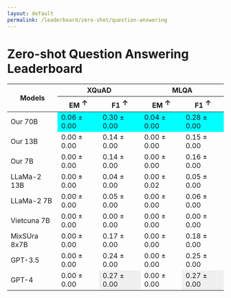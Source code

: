 ```yaml
---
layout: default
permalink: /leaderboard/zero-shot/question-answering
---
```

# Zero-shot Question Answering Leaderboard

<table class="table table-bordered table-sm w-100 dtHorizontalTable" cellspacing="0">
  <thead>
    <tr>
      <th rowspan="2" class="text-center align-middle"><b>Models</b></th>
      <th colspan="2" class="text-center"><b>XQuAD</b></th>
      <th colspan="2" class="text-center"><b>MLQA</b></th>
    </tr>
    <tr>
      <th class="text-center"><b>EM</b> <span style="vertical-align: super;">↑</span></th>
      <th class="text-center"><b>F1</b> <span style="vertical-align: super;">↑</span></th>
      <th class="text-center"><b>EM</b> <span style="vertical-align: super;">↑</span></th>
      <th class="text-center"><b>F1</b> <span style="vertical-align: super;">↑</span></th>
    </tr>
  </thead>
  <tbody>
    <tr>
      <td>Our 70B</td>
      <td class="text-center" style="background-color: cyan;">0.06 ± 0.00</td>
      <td class="text-center" style="background-color: cyan;">0.30 ± 0.00</td>
      <td class="text-center" style="background-color: cyan;">0.04 ± 0.00</td>
      <td class="text-center" style="background-color: cyan;">0.28 ± 0.00</td>
    </tr>
    <tr>
      <td>Our 13B</td>
      <td class="text-center">0.00 ± 0.00</td>
      <td class="text-center">0.14 ± 0.00</td>
      <td class="text-center">0.00 ± 0.00</td>
      <td class="text-center">0.15 ± 0.00</td>
    </tr>
    <tr>
      <td>Our 7B</td>
      <td class="text-center">0.00 ± 0.00</td>
      <td class="text-center">0.14 ± 0.00</td>
      <td class="text-center">0.00 ± 0.00</td>
      <td class="text-center">0.16 ± 0.00</td>
    </tr>
    <tr>
      <td>LLaMa-2 13B</td>
      <td class="text-center">0.00 ± 0.00</td>
      <td class="text-center">0.04 ± 0.00</td>
      <td class="text-center">0.00 ± 0.02</td>
      <td class="text-center">0.05 ± 0.00</td>
    </tr>
    <tr>
      <td>LLaMa-2 7B</td>
      <td class="text-center">0.00 ± 0.00</td>
      <td class="text-center">0.05 ± 0.00</td>
      <td class="text-center">0.00 ± 0.00</td>
      <td class="text-center">0.06 ± 0.00</td>
    </tr>
    <tr>
      <td>Vietcuna 7B</td>
      <td class="text-center">0.00 ± 0.00</td>
      <td class="text-center">0.00 ± 0.00</td>
      <td class="text-center">0.00 ± 0.00</td>
      <td class="text-center">0.00 ± 0.00</td>
    </tr>
    <tr>
      <td>MixSUra 8x7B</td>
      <td class="text-center">0.00 ± 0.00</td>
      <td class="text-center">0.17 ± 0.00</td>
      <td class="text-center">0.00 ± 0.00</td>
      <td class="text-center">0.18 ± 0.00</td>
    </tr>
    <!-- <tr>
      <td class="border-bottom-0" colspan="5"></td>
    </tr> -->
    <tr>
      <td>GPT-3.5</td>
      <td class="text-center">0.00 ± 0.00</td>
      <td class="text-center">0.24 ± 0.00</td>
      <td class="text-center">0.00 ± 0.00</td>
      <td class="text-center">0.25 ± 0.00</td>
    </tr>
    <tr>
      <td>GPT-4</td>
      <td class="text-center">0.00 ± 0.00</td>
      <td class="text-center" style="background-color: #f0f0f0;">0.27 ± 0.00</td>
      <td class="text-center">0.00 ± 0.00</td>
      <td class="text-center" style="background-color: #f0f0f0;">0.27 ± 0.00</td>
    </tr>
  </tbody>
</table>
